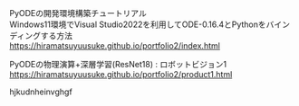 PyODEの開発環境構築チュートリアル  
Windows11環境でVisual Studio2022を利用してODE-0.16.4とPythonをバインディングする方法  
https://hiramatsuyuusuke.github.io/portfolio2/index.html


PyODEの物理演算+深層学習(ResNet18) : ロボットビジョン1  
https://hiramatsuyuusuke.github.io/portfolio2/product1.html

hjkudnheinvghgf
